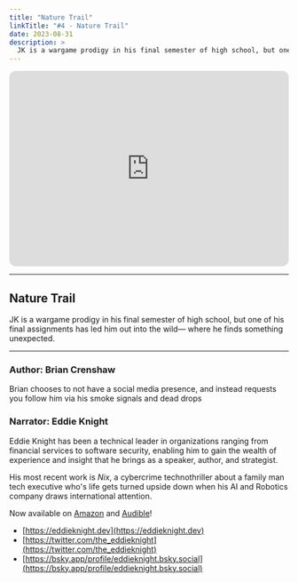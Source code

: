 ```yaml
---
title: "Nature Trail"
linkTitle: "#4 - Nature Trail"
date: 2023-08-31
description: > 
  JK is a wargame prodigy in his final semester of high school, but one of his final assignments has led him out into the wild— where he finds something unexpected.
---
```


<iframe style="border-radius:12px" src="https://open.spotify.com/embed/episode/2U0LXjpX28CKkOxGEg0JBd?utm_source=generator" width="100%" height="352" frameBorder="0" allowfullscreen="" allow="autoplay; clipboard-write; encrypted-media; fullscreen; picture-in-picture" loading="lazy"></iframe>

---

## Nature Trail

JK is a wargame prodigy in his final semester of high school, but one of his final assignments has led him out into the wild— where he finds something unexpected.

---

### Author: Brian Crenshaw

Brian chooses to not have a social media presence, and instead requests you follow him via his smoke signals and dead drops

### Narrator: Eddie Knight

Eddie Knight has been a technical leader in organizations ranging from financial services to software security, enabling him to gain the wealth of experience and insight that he brings as a speaker, author, and strategist.

His most recent work is _Nix_, a cybercrime technothriller about a family man tech executive who's life gets turned upside down when his AI and Robotics company draws international attention.

Now available on [Amazon](https://www.amazon.com/Nix-Records-Mechanocene-Eddie-Knight-ebook/dp/B0C9XJDFGY/ref=sr_1_1?crid=32S8QDNYZX98E) and [Audible](https://www.audible.com/pd/Nix-Audiobook/B0CC75QH7T)!

- [⁠https://eddieknight.dev⁠](⁠https://eddieknight.dev⁠)
- [⁠https://twitter.com/the_eddieknight⁠](⁠https://twitter.com/the_eddieknight⁠)
- [https://bsky.app/profile/eddieknight.bsky.social](https://bsky.app/profile/eddieknight.bsky.social)
